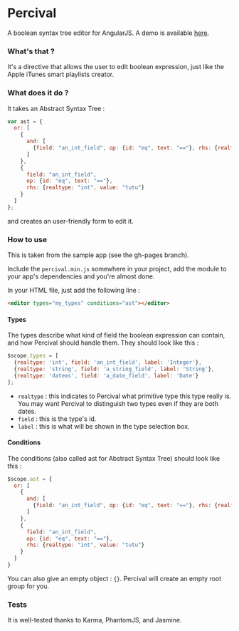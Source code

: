 Percival
=================

A boolean syntax tree editor for AngularJS. A demo is available [here](http://lorem--ipsum.github.io/percival/).

### What's that ? ###
It's a directive that allows the user to edit boolean expression, just like the Apple iTunes smart playlists creator.

### What does it do ? ###
It takes an Abstract Syntax Tree :
```js
var ast = {
  or: [
    {
      and: [
        {field: "an_int_field", op: {id: "eq", text: "=="}, rhs: {realtype: "int", value: {}}}
      ]
    },
    {
      field: "an_int_field",
      op: {id: "eq", text: "=="},
      rhs: {realtype: "int", value: "tutu"}
    }
  ]
};
```

and creates an user-friendly form to edit it.

### How to use ###
This is taken from the sample app (see the gh-pages branch).

Include the `percival.min.js` somewhere in your project, add the module to your app's dependencies and you're almost done.

In your HTML file, just add the following line :
```html
<editor types="my_types" conditions="ast"></editor>
```

#### Types
The types describe what kind of field the boolean expression can contain, and how Percival should handle them. They should look like this :

```js
$scope.types = [
  {realtype: 'int', field: 'an_int_field', label: 'Integer'},
  {realtype: 'string', field: 'a_string_field', label: 'String'},
  {realtype: 'datems', field: 'a_date_field', label: 'Date'}
];
```
+ `realtype` : this indicates to Percival what primitive type this type really is. You may want Percival to distinguish two types even if they are both dates.
+ `field` : this is the type's id.
+ `label` : this is what will be shown in the type selection box.


#### Conditions
The conditions (also called ast for Abstract Syntax Tree) should look like this :

```js
$scope.ast = {
  or: [
    {
      and: [
        {field: "an_int_field", op: {id: "eq", text: "=="}, rhs: {realtype: "int", value: {}}}
      ]
    },
    {
      field: "an_int_field",
      op: {id: "eq", text: "=="},
      rhs: {realtype: "int", value: "tutu"}
    }
  ]
}
```

You can also give an empty object : `{}`. Percival will create an empty root group for you.

### Tests ###
It is well-tested thanks to Karma, PhantomJS, and Jasmine.
